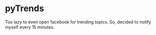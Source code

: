 pyTrends
========

Too lazy to even open facebook for trending topics. So, decided to notify myself every 15 minutes. 
